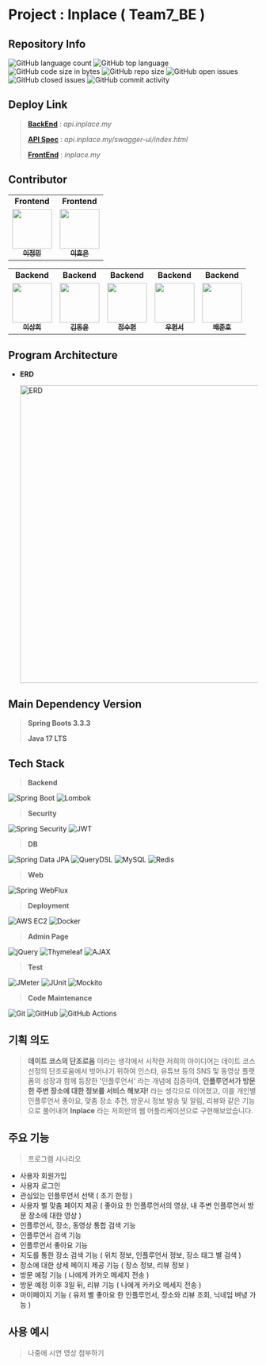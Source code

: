 # Project : Inplace ( Team7_BE )

## Repository Info
![GitHub language count](https://img.shields.io/github/languages/count/kakao-tech-campus-2nd-step3/Team7_BE)
![GitHub top language](https://img.shields.io/github/languages/top/kakao-tech-campus-2nd-step3/Team7_BE)
![GitHub code size in bytes](https://img.shields.io/github/languages/code-size/kakao-tech-campus-2nd-step3/Team7_BE)
![GitHub repo size](https://img.shields.io/github/repo-size/kakao-tech-campus-2nd-step3/Team7_BE)
![GitHub open issues](https://img.shields.io/github/issues/kakao-tech-campus-2nd-step3/Team7_BE)
![GitHub closed issues](https://img.shields.io/github/issues-closed/kakao-tech-campus-2nd-step3/Team7_BE)
![GitHub commit activity](https://img.shields.io/github/commit-activity/w/kakao-tech-campus-2nd-step3/Team7_BE)

## Deploy Link
> [**BackEnd**](https://api.inplace.my) : _api.inplace.my_
>
> [**API Spec**](https://api.inplace.my/swagger-ui/index.html) : _api.inplace.my/swagger-ui/index.html_
> 
> [**FrontEnd**](https://inplace.my) : _inplace.my_

## Contributor
<!-- ALL-CONTRIBUTORS-LIST:START - Do not remove or modify this section -->
<table>
  <tr>
    <td align="center">
       <b>Frontend</b><br />
    </td>
    <td align="center">
       <b>Frontend</b><br />
    </td>
  </tr>
  <tr>
    <td align="center">
      <a href="https://github.com/userjmmm"><img src="https://avatars.githubusercontent.com/u/141299582?v=4" width="80px;" alt=""/><br /><sub><b>이정민</b></sub></a>
    </td>
    <td align="center">
      <a href="https://github.com/Hyoeunkh"><img src="https://avatars.githubusercontent.com/u/102338613?v=4" width="80px;" alt=""/><br /><sub><b>이효은</b></sub></a>
    </td>
  </tr>
</table>
<table>
  <tr>
    <td align="center">
      <b>Backend</b><br />
    </td>
    <td align="center">
      <b>Backend</b><br />
    </td>
    <td align="center">
      <b>Backend</b><br />
    </td>
    <td align="center">
      <b>Backend</b><br />
    </td>
    <td align="center">
      <b>Backend</b><br />
    </td>
  </tr>
  <tr>
    <td align="center">
      <a href="https://github.com/sanghee0820"><img src="https://avatars.githubusercontent.com/u/102018082?v=4" width="80px;" alt=""/><br /><sub><b>이상희</b></sub></a>
    </td>
    <td align="center">
      <a href="https://github.com/dong-yxxn"><img src="https://avatars.githubusercontent.com/u/129285999?v=4" width="80px;" alt=""/><br /><sub><b>김동윤</b></sub></a>
    </td>
    <td align="center">
      <a href="https://github.com/suhyeon7497"><img src="https://avatars.githubusercontent.com/u/137245467?v=4" width="80px;" alt=""/><br /><sub><b>정수현</b></sub></a>
    </td>
    <td align="center">
      <a href="https://github.com/wndlthsk"><img src="https://avatars.githubusercontent.com/u/80496766?v=4" width="80px;" alt=""/><br /><sub><b>우현서</b></sub></a>
    </td>
    <td align="center">
      <a href="https://github.com/BaeJunH0"><img src="https://avatars.githubusercontent.com/u/114082026?v=4" width="80px;" alt=""/><br /><sub><b>배준호</b></sub></a>
    </td>
  </tr>
</table>
<!-- ALL-CONTRIBUTORS-LIST:END -->

## Program Architecture
- **ERD**
  
  <img src="https://file.notion.so/f/f/3ef8dbd9-414c-4cf5-813d-32ecb943cc67/125d6695-92d4-438c-8bc8-bee423d36257/image.png?table=block&id=8410a24e-b147-4649-9b77-304c9fd6599a&spaceId=3ef8dbd9-414c-4cf5-813d-32ecb943cc67&expirationTimestamp=1731585600000&signature=nfFPKXrEnsF9lTp65eWkTl9Gjhs_r8Yqf2qG4nAAmTw&downloadName=image.png" alt="ERD" width="600"/>

## Main Dependency Version
> **Spring Boots 3.3.3**
> 
> **Java 17 LTS**

## Tech Stack
> **Backend**
> 
![Spring Boot](https://img.shields.io/badge/Spring%20Boot-6DB33F?style=flat-square&logo=springboot&logoColor=white)
![Lombok](https://img.shields.io/badge/Lombok-DC382D?style=flat-square&logo=lombok&logoColor=white)

> **Security**
> 
![Spring Security](https://img.shields.io/badge/Spring%20Security-6DB33F?style=flat-square&logo=springsecurity&logoColor=white)
![JWT](https://img.shields.io/badge/JWT-000000?style=flat-square&logo=jsonwebtokens&logoColor=white)

> **DB**
> 
![Spring Data JPA](https://img.shields.io/badge/Spring%20Data%20JPA-6DB33F?style=flat-square&logo=spring&logoColor=white)
![QueryDSL](https://img.shields.io/badge/QueryDSL-0055a2?style=flat-square&logo=appveyor&logoColor=white)
![MySQL](https://img.shields.io/badge/MySQL-4479A1?style=flat-square&logo=mysql&logoColor=white)
![Redis](https://img.shields.io/badge/Redis-DC382D?style=flat-square&logo=redis&logoColor=white)

> **Web**
> 
![Spring WebFlux](https://img.shields.io/badge/Spring%20WebFlux-6DB33F?style=flat-square&logo=spring&logoColor=white)

> **Deployment**
> 
![AWS EC2](https://img.shields.io/badge/AWS%20EC2-FF9900?style=flat-square&logo=amazonaws&logoColor=white)
![Docker](https://img.shields.io/badge/Docker-2496ED?style=flat-square&logo=docker&logoColor=white)

> **Admin Page**
> 
![jQuery](https://img.shields.io/badge/jQuery-0769AD?style=flat-square&logo=jquery&logoColor=white)
![Thymeleaf](https://img.shields.io/badge/Thymeleaf-005F0F?style=flat-square&logo=thymeleaf&logoColor=white)
![AJAX](https://img.shields.io/badge/AJAX-005571?style=flat-square&logo=ajax&logoColor=white)

> **Test**
> 
![JMeter](https://img.shields.io/badge/JMeter-D22128?style=flat-square&logo=apachejmeter&logoColor=white)
![JUnit](https://img.shields.io/badge/JUnit-25A162?style=flat-square&logo=junit5&logoColor=white)
![Mockito](https://img.shields.io/badge/Mockito-FFCA28?style=flat-square&logo=mockito&logoColor=white)

> **Code** **Maintenance**
>
![Git](https://img.shields.io/badge/Git-F05032?style=flat-square&logo=git&logoColor=white)
![GitHub](https://img.shields.io/badge/GitHub-181717?style=flat-square&logo=github&logoColor=white)
![GitHub Actions](https://img.shields.io/badge/GitHub%20Actions-2088FF?style=flat-square&logo=githubactions&logoColor=white)


## 기획 의도
>  **데이트 코스의 단조로움** 이라는 생각에서 시작한 저희의 아이디어는 데이트 코스 선정의 단조로움에서 벗어나기 위하여 인스타, 유튜브 등의 SNS 및 동영상 플랫폼의 성장과 함께 등장한 '인플루언서' 라는 개념에 집중하여, **인플루언서가 방문한 주변 장소에 대한 정보를 서비스 해보자!** 라는 생각으로 이어졌고, 이를 개인별 인플루언서 좋아요, 맞춤 장소 추천, 방문시 정보 발송 및 알림, 리뷰와 같은 기능으로 풀어내어 **Inplace** 라는 저희만의 웹 어플리케이션으로 구현해보았습니다.

## 주요 기능
> 프로그램 시나리오
- 사용자 회원가입
- 사용자 로그인
- 관심있는 인플루언서 선택 ( 초기 한정 )
- 사용자 별 맞춤 페이지 제공 ( 좋아요 한 인플루언서의 영상, 내 주변 인플루언서 방문 장소에 대한 영상 )
- 인플루언서, 장소, 동영상 통합 검색 기능
- 인플루언서 검색 기능
- 인플루언서 좋아요 기능
- 지도를 통한 장소 검색 기능 ( 위치 정보, 인플루언서 정보, 장소 태그 별 검색 )
- 장소에 대한 상세 페이지 제공 기능 ( 장소 정보, 리뷰 정보 )
- 방문 예정 기능 ( 나에게 카카오 메세지 전송 )
- 방문 예정 이후 3일 뒤, 리뷰 기능 ( 나에게 카카오 메세지 전송 )
- 마이페이지 기능 ( 유저 별 좋아요 한 인플루언서, 장소와 리뷰 조회, 닉네임 벼녕 가능 )

## 사용 예시
> 나중에 시연 영상 첨부하기

